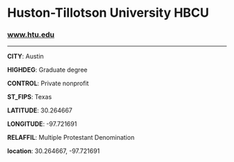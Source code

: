 # Huston-Tillotson University HBCU
### www.htu.edu
---
**CITY**: Austin

**HIGHDEG**: Graduate degree

**CONTROL**: Private nonprofit

**ST_FIPS**: Texas

**LATITUDE**: 30.264667

**LONGITUDE**: -97.721691

**RELAFFIL**: Multiple Protestant Denomination

**location**: 30.264667, -97.721691